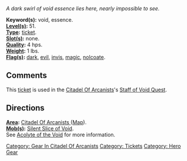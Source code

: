 *A dark swirl of void essence lies here, nearly impossible to see.*

**Keyword(s):** void, essence.  
**[Level(s)](Object_Level.md "wikilink"):** 51.  
**[Type](:Category:_Object_Types.md "wikilink"):**
[ticket](:Category:_Tickets.md "wikilink").  
**[Slot(s)](Object_Slots.md "wikilink"):** none.  
**[Quality](Object_Quality.md "wikilink"):** 4 hps.  
**[Weight](Object_Weight.md "wikilink"):** 1 lbs.  
**[Flag(s)](:Category:_Object_Flags.md "wikilink"):**
[dark](Dark_Flag.md "wikilink"), [evil](Evil_Flag.md "wikilink"),
[invis](Invis_Flag.md "wikilink"), [magic](Magic_Flag.md "wikilink"),
[nolcoate](Nolocate_Flag.md "wikilink").  

## Comments

This [ticket](:Category:_Tickets.md "wikilink") is used in the [Citadel
Of Arcanists](:Category:_Citadel_Of_Arcanists.md "wikilink")'s [Staff of
Void Quest](Staff_Of_Void_Quest.md "wikilink").

## Directions

**[Area](:Category:_Areas.md "wikilink"):** [Citadel Of Arcanists
](:Category:_Citadel_Of_Arcanists_.md "wikilink")
([Map](Citadel_Of_Arcanists_Map.md "wikilink")).  
**[Mob(s)](:Category:_Mobs.md "wikilink"):** [Silent Slice of
Void](Silent_Slice_of_Void "wikilink").  
See [Acolyte of the Void](Acolyte_of_the_Void "wikilink") for more
information.

[Category: Gear In Citadel Of
Arcanists](Category:_Gear_In_Citadel_Of_Arcanists "wikilink") [Category:
Tickets](Category:_Tickets "wikilink") [Category: Hero
Gear](Category:_Hero_Gear "wikilink")
